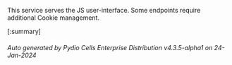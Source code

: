 






This service serves the JS user-interface. Some endpoints require additional Cookie management.

[:summary]

###### Auto generated by Pydio Cells Enterprise Distribution v4.3.5-alpha1 on 24-Jan-2024
